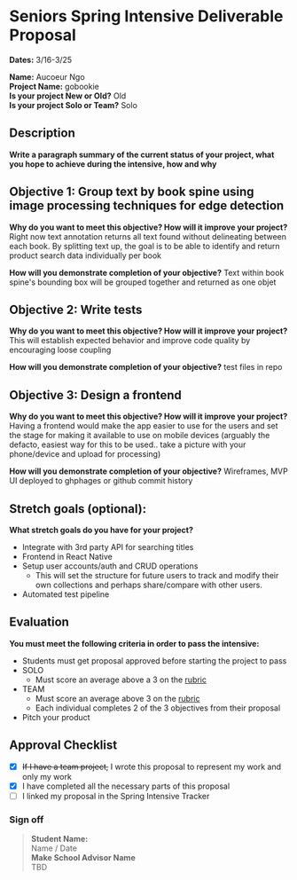 # Seniors Spring Intensive Deliverable Proposal 

**Dates:** 3/16-3/25

**Name:** Aucoeur Ngo  
**Project Name:** gobookie  
**Is your project New or Old?** Old  
**Is your project Solo or Team?** Solo  

## Description

**Write a paragraph summary of the current status of your project, what you hope to achieve during the intensive, how and why**

## Objective 1: Group text by book spine using image processing techniques for edge detection

**Why do you want to meet this objective? How will it improve your project?** 
Right now text annotation returns all text found without delineating between each book.  By splitting text up, the goal is to be able to identify and return product search data individually per book

**How will you demonstrate completion of your objective?** 
Text within book spine's bounding box will be grouped together and returned as one objet

## Objective 2: Write tests
**Why do you want to meet this objective? How will it improve your project?** 
This will establish expected behavior and improve code quality by encouraging loose coupling

**How will you demonstrate completion of your objective?** 
test files in repo

## Objective 3: Design a frontend
**Why do you want to meet this objective? How will it improve your project?** 
Having a frontend would make the app easier to use for the users and set the stage for making it available to use on mobile devices (arguably the defacto, easiest way for this to be used.. take a picture with your phone/device and upload for processing)

**How will you demonstrate completion of your objective?** 
Wireframes, MVP UI deployed to ghphages or github commit history

## Stretch goals (optional):

**What stretch goals do you have for your project?**
- Integrate with 3rd party API for searching titles
- Frontend in React Native
- Setup user accounts/auth and CRUD operations
    - This will set the structure for future users to track and modify their own collections and perhaps share/compare with other users.
- Automated test pipeline

## Evaluation

**You must meet the following criteria in order to pass the intensive:**

[rubric]:https://docs.google.com/document/d/1IOQDmohLBEBT-hyr-2vgw1mbZUNsq3fHxVfH0oRmVt0/edit
- Students must get proposal approved before starting the project to pass
- SOLO  
    - Must score an average above a 3 on the [rubric]  
- TEAM  
    - Must score an average above 3 on the [rubric]  
    - Each individual completes 2 of the 3 objectives from their proposal
- Pitch your product



## Approval Checklist
- [x] ~~If I have a team project,~~ I wrote this proposal to represent my work and only my work
- [x] I have completed all the necessary parts of this proposal
- [ ] I linked my proposal in the Spring Intensive Tracker

### Sign off

> **Student Name:**                
> Name / Date  
> **Make School Advisor Name**  
> TBD
